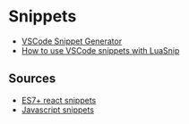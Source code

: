 # Snippets

- [VSCode Snippet Generator](https://snippet-generator.app/?description=&tabtrigger=&snippet=&mode=vscode)
- [How to use VSCode snippets with LuaSnip](https://github.com/L3MON4D3/LuaSnip/blob/master/DOC.md#vs-code)

## Sources

- [ES7+ react snippets](https://github.com/r5n-labs/vscode-react-javascript-snippets)
- [Javascript snippets](https://github.com/xabikos/vscode-javascript)
